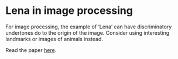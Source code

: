 # Lena in image processing

For image processing, the example of ‘Lena’ can have discriminatory undertones do to the origin of the image. Consider using interesting landmarks or images of animals instead. 

Read the paper [here](https://dl.acm.org/doi/10.1145/3017680.3017794).

